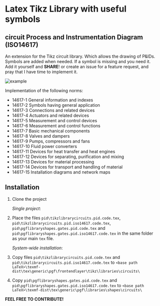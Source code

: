 # Latex Tikz Library with useful symbols

## circuit Process and Instrumentation Diagram (ISO14617)

An extension for the Tikz circuit library. Which allows the drawing of P&IDs.
Symbols are added when needed. If a symbol is missing and you need it. Add it yourself and **SHARE**! or create an issue for a feature request, and pray that I have time to implement it.

![example](https://raw.githubusercontent.com/peer23peer/PIDcircuitTikZ/master/example.png)

Implementation of the following norms:
* 14617-1 General information and indexes
* 14617-2 Symbols having general application
* 14617-3 Connections and related devices
* 14617-4 Actuators and related devices
* 14617-5 Measurement and control devices
* 14617-6 Measurement and control functions
* 14617-7 Basic mechanical components
* 14617-8 Valves and dampers
* 14617-9 Pumps, compressors and fans
* 14617-10 Fluid power converters
* 14617-11 Devices for heat transfer and heat engines
* 14617-12 Devices for separating, purification and mixing
* 14617-13 Devices for material processing
* 14617-14 Devices for transport and handling of material
* 14617-15 Installation diagrams and network maps

## Installation

1. Clone the project  

    _Single project_:

2. Place the files `pid\tikzlibrarycircuits.pid.code.tex`, `pid\tikzlibrarycircuits.pid.iso14617.code.tex`, `pid\pgflibraryshapes.gates.pid.code.tex` and `pid\pgflibraryshapes.gates.pid.iso14617.code.tex` in the same folder as your main `tex` file.

    _System-wide installation_:  
2. Copy files `pid\tikzlibrarycircuits.pid.code.tex` and `pid\tikzlibrarycircuits.pid.iso14617.code.tex` to `<base path LaTeX>\texmf-dist\tex\generic\pgf\frontendlayer\tikz\libraries\circuits\`
3. Copy `pid\pgflibraryshapes.gates.pid.code.tex` and `pid\pgflibraryshapes.gates.pid.iso14617.code.tex` to `<base path LaTeX>\texmf-dist\tex\generic\pgf\libraries\shapes\circuits\`

**FEEL FREE TO CONTRIBUTE!**
